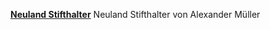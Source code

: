[**Neuland Stifthalter**](https://www.youmagine.com/designs/neuland-stifthalter)
Neuland Stifthalter von Alexander Müller